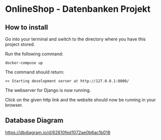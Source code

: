 # OnlineShop - Datenbanken Projekt

## How to install
Go into your terminal and switch to the directory where you have this project stored.

Run the following command:
```
docker-compose up
```
The command should return:
```
>> Starting development server at http://127.0.0.1:8000/
```
The webserver for Django is now running.

Click on the given http link and the website should now be running in your browser.

## Database Diagram
https://dbdiagram.io/d/62610fed1072ae0b6ac1b018
